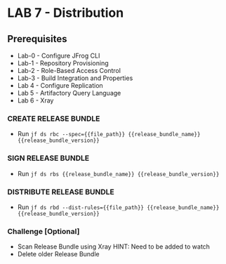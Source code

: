 # LAB 7 - Distribution

## Prerequisites
- Lab-0 - Configure JFrog CLI
- Lab-1 - Repository Provisioning
- Lab-2 - Role-Based Access Control
- Lab-3 - Build Integration and Properties
- Lab 4 - Configure Replication
- Lab 5 - Artifactory Query Language
- Lab 6 - Xray

### CREATE RELEASE BUNDLE
- Run ``jf ds rbc --spec={{file_path}} {{release_bundle_name}} {{release_bundle_version}}``  

### SIGN RELEASE BUNDLE
- Run ``jf ds rbs {{release_bundle_name}} {{release_bundle_version}}``

### DISTRIBUTE RELEASE BUNDLE
- Run ``jf ds rbd --dist-rules={{file_path}} {{release_bundle_name}} {{release_bundle_version}}``


### Challenge [Optional]
- Scan Release Bundle using Xray HINT: Need to be added to watch
- Delete older Release Bundle